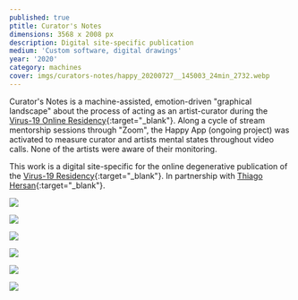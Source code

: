 ```yaml
---
published: true
ptitle: Curator's Notes
dimensions: 3568 x 2008 px
description: Digital site-specific publication
medium: 'Custom software, digital drawings'
year: '2020'
category: machines
cover: imgs/curators-notes/happy_20200727__145003_24min_2732.webp
---
```

Curator's Notes is a machine-assisted, emotion-driven "graphical landscape" about the process of acting as an artist-curator during the [Virus-19 Online Residency](https://virus19.ml/en/){:target="_blank"}. Along a cycle of stream mentorship sessions through "Zoom", the Happy App (ongoing project) was activated to measure curator and artists mental states throughout video calls. None of the artists were aware of their monitoring.

This work is a digital site-specific for the online degenerative publication of the [Virus-19 Residency](https://virus19.ml/en/){:target="_blank"}. In partnership with [Thiago Hersan](https://thiagohersan.com){:target="_blank"}.

![]({{site.baseurl}}/imgs/curators-notes/happy_20200728__150537_46min_2552.webp)

![]({{site.baseurl}}/imgs/curators-notes/happy_20200810__112344_111minutos_3568.webp)

![]({{site.baseurl}}/imgs/curators-notes/happy_20200810__131221_45min_3904.webp)

![]({{site.baseurl}}/imgs/curators-notes/happy_20200728__160200_30min_2552.webp)

![]({{site.baseurl}}/imgs/curators-notes/happy_20200728__142501_66min_2324.webp)

![]({{site.baseurl}}/imgs/curators-notes/happy_20200810__114937_20min_3568.webp)
